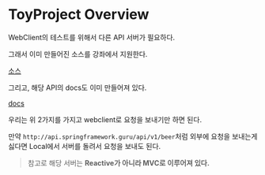 # ToyProject Overview

WebClient의 테스트를 위해서 다른 API 서버가 필요하다.

그래서 이미 만들어진 소스를 강좌에서 지원한다.

[소스](https://github.com/sfg-beer-works/sfg-restful-brewery)

그리고, 해당 API의 docs도 이미 만들어져 있다.

[docs](https://sfg-beer-works.github.io/brewery-api/#tag/Beer-Service)

우리는 위 2가지를 가지고 webclient로 요청을 보내기만 하면 된다.

만약 `http://api.springframework.guru/api/v1/beer`처럼 외부에 요청을 보내는게 싫다면 Local에서 서버를 돌려서 요청을 보내도 된다.

> 참고로 해당 서버는 **Reactive가 아니라 MVC로 이루어져 있다.**

